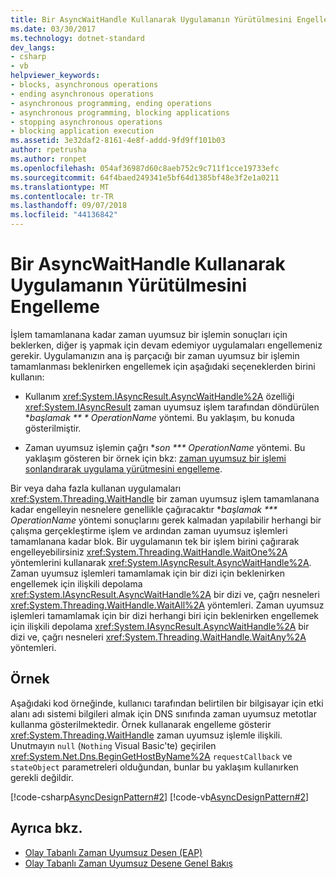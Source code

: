 ```yaml
---
title: Bir AsyncWaitHandle Kullanarak Uygulamanın Yürütülmesini Engelleme
ms.date: 03/30/2017
ms.technology: dotnet-standard
dev_langs:
- csharp
- vb
helpviewer_keywords:
- blocks, asynchronous operations
- ending asynchronous operations
- asynchronous programming, ending operations
- asynchronous programming, blocking applications
- stopping asynchronous operations
- blocking application execution
ms.assetid: 3e32daf2-8161-4e8f-addd-9fd9ff101b03
author: rpetrusha
ms.author: ronpet
ms.openlocfilehash: 054af36987d60c8aeb752c9c711f1cce19733efc
ms.sourcegitcommit: 64f4baed249341e5bf64d1385bf48e3f2e1a0211
ms.translationtype: MT
ms.contentlocale: tr-TR
ms.lasthandoff: 09/07/2018
ms.locfileid: "44136842"
---
```

# <a name="blocking-application-execution-using-an-asyncwaithandle"></a>Bir AsyncWaitHandle Kullanarak Uygulamanın Yürütülmesini Engelleme
İşlem tamamlanana kadar zaman uyumsuz bir işlemin sonuçları için beklerken, diğer iş yapmak için devam edemiyor uygulamaları engellemeniz gerekir. Uygulamanızın ana iş parçacığı bir zaman uyumsuz bir işlemin tamamlanması beklenirken engellemek için aşağıdaki seçeneklerden birini kullanın:  
  
-   Kullanım <xref:System.IAsyncResult.AsyncWaitHandle%2A> özelliği <xref:System.IAsyncResult> zaman uyumsuz işlem tarafından döndürülen **başlamak ** * OperationName* yöntemi. Bu yaklaşım, bu konuda gösterilmiştir.  
  
-   Zaman uyumsuz işlemin çağrı **son *** OperationName* yöntemi. Bu yaklaşım gösteren bir örnek için bkz: [zaman uyumsuz bir işlemi sonlandırarak uygulama yürütmesini engelleme](../../../docs/standard/asynchronous-programming-patterns/blocking-application-execution-by-ending-an-async-operation.md).  
  
 Bir veya daha fazla kullanan uygulamaları <xref:System.Threading.WaitHandle> bir zaman uyumsuz işlem tamamlanana kadar engelleyin nesnelere genellikle çağıracaktır **başlamak *** OperationName* yöntemi sonuçlarını gerek kalmadan yapılabilir herhangi bir çalışma gerçekleştirme işlem ve ardından zaman uyumsuz işlemleri tamamlanana kadar blok. Bir uygulamanın tek bir işlem birini çağırarak engelleyebilirsiniz <xref:System.Threading.WaitHandle.WaitOne%2A> yöntemlerini kullanarak <xref:System.IAsyncResult.AsyncWaitHandle%2A>. Zaman uyumsuz işlemleri tamamlamak için bir dizi için beklenirken engellemek için ilişkili depolama <xref:System.IAsyncResult.AsyncWaitHandle%2A> bir dizi ve, çağrı nesneleri <xref:System.Threading.WaitHandle.WaitAll%2A> yöntemleri. Zaman uyumsuz işlemleri tamamlamak için bir dizi herhangi biri için beklenirken engellemek için ilişkili depolama <xref:System.IAsyncResult.AsyncWaitHandle%2A> bir dizi ve, çağrı nesneleri <xref:System.Threading.WaitHandle.WaitAny%2A> yöntemleri.  
  
## <a name="example"></a>Örnek  
 Aşağıdaki kod örneğinde, kullanıcı tarafından belirtilen bir bilgisayar için etki alanı adı sistemi bilgileri almak için DNS sınıfında zaman uyumsuz metotlar kullanma gösterilmektedir. Örnek kullanarak engelleme gösterir <xref:System.Threading.WaitHandle> zaman uyumsuz işlemle ilişkili. Unutmayın `null` (`Nothing` Visual Basic'te) geçirilen <xref:System.Net.Dns.BeginGetHostByName%2A> `requestCallback` ve `stateObject` parametreleri olduğundan, bunlar bu yaklaşım kullanırken gerekli değildir.  
  
 [!code-csharp[AsyncDesignPattern#2](../../../samples/snippets/csharp/VS_Snippets_CLR/AsyncDesignPattern/CS/Async_EndBlockWait.cs#2)]
 [!code-vb[AsyncDesignPattern#2](../../../samples/snippets/visualbasic/VS_Snippets_CLR/AsyncDesignPattern/VB/Async_EndBlockWait.vb#2)]  
  
## <a name="see-also"></a>Ayrıca bkz.

- [Olay Tabanlı Zaman Uyumsuz Desen (EAP)](../../../docs/standard/asynchronous-programming-patterns/event-based-asynchronous-pattern-eap.md)  
- [Olay Tabanlı Zaman Uyumsuz Desene Genel Bakış](../../../docs/standard/asynchronous-programming-patterns/event-based-asynchronous-pattern-overview.md)
